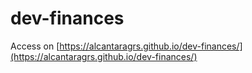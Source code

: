 # dev-finances

Access on
[https://alcantaragrs.github.io/dev-finances/](https://alcantaragrs.github.io/dev-finances/)
